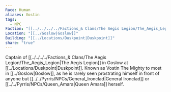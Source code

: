 ```yaml
---
Race: Human
aliases: Vostin
tags:
  - NPC
Faction: "[[../../../../Factions_& Clans/The Aegis Legion/The_Aegis_Legion|The Aegis Legion]]"
Location: "[[../Goslow|Goslow]]"
Building: "[[../Locations/Duskpoint|Duskpoint]]"
share: "true"
---
```


Captain of [[../../../../Factions_& Clans/The Aegis Legion/The_Aegis_Legion|The Aegis Legion]] in Goslow at [[../Locations/Duskpoint|Duskpoint]]. Known as Vostin The Mighty to most in [[../Goslow|Goslow]], as he is rarely seen prostrating himself in front of anyone but [[../../Pyrris/NPCs/General_Ironclad|General Ironclad]] or [[../../Pyrris/NPCs/Queen_Amara|Queen Amara]] herself.